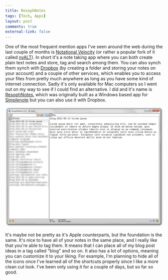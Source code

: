 ```yaml
---
title: ResophNotes
tags: [Tech, Apps]
layout: post
comments: true
external-link: false
---
```


One of the most frequent mention apps I've seen around the web during the last couple of months is [Notational Velocity](http://notational.net/ "Notational Velocity") (or rather a popular fork of it called [nvALT](http://brettterpstra.com/project/nvalt/ "nvALT")). In short it's a note taking app where you can both create plain text notes and store, tag and search among them. You can also synch them synch with [Dropbox](http://www.dropbox.com/ "Dropbox") (by creating a folder and storing your notes on your account) and a couple of other services, which enables you to access your files from pretty much anywhere as long as you have some kind of internet connection. Sadly it's only available for Mac computers so I went out on my way to see if I could find an alternative. I did and it's name is [ResophNotes](http://resoph.com/ResophNotes/Welcome.html "ResophNotes"), which was originally built as a Windows based app for [Simplenote](http://simplenoteapp.com/ "Simplenote") but you can also use it with Dropbox.

![ResophNotes](/images/blog/2012-09-13-resophnotes.png "ResophNotes")

It's maybe not be pretty as it's Apple counterparts, but the foundation is the same. It's nice to have all of your notes in the same place, and I really like that you're able to tag them. It means that I can place all of my blog post ideas in a tag called "blog" and so on. It also has a lot of options, meaning you can customize it to your liking. For example, I'm planning to hide all of the icons once I've learned all of the shortcuts properly since I like a more clean cut look. I've been only using it for a couple of days, but so far so good.